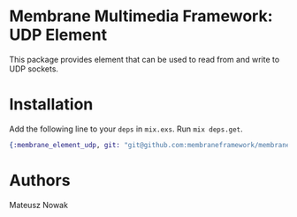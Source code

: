 # Membrane Multimedia Framework: UDP Element

This package provides element that can be used to read from and write to UDP sockets.

# Installation

Add the following line to your `deps` in `mix.exs`.  Run `mix deps.get`.

```elixir
{:membrane_element_udp, git: "git@github.com:membraneframework/membrane-element-udp.git"}
```

# Authors

Mateusz Nowak
